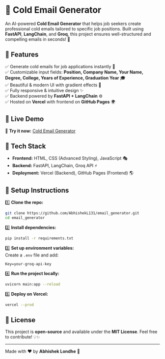 # 🚀 Cold Email Generator

An AI-powered **Cold Email Generator** that helps job seekers create professional cold emails tailored to specific job positions. Built using **FastAPI**, **LangChain**, and **Groq**, this project ensures well-structured and compelling emails in seconds! 🎯

## 🌟 Features
✅ Generate cold emails for job applications instantly 📩  
✅ Customizable input fields: **Position, Company Name, Your Name, Degree, College, Years of Experience, Graduation Year** 🎓  
✅ Beautiful & modern UI with gradient effects 🎨  
✅ Fully responsive & intuitive design ✨  
✅ Backend powered by **FastAPI + LangChain** ⚙️  
✅ Hosted on **Vercel** with frontend on **GitHub Pages** 🌍  

## 🚀 Live Demo
🔗 **Try it now:** [Cold Email Generator](https://cold-email-gii4f07dj-abhisheks-projects-49bbe572.vercel.app)

## 📂 Tech Stack
- **Frontend:** HTML, CSS (Advanced Styling), JavaScript 🎭  
- **Backend:** FastAPI, LangChain, Groq API ⚡  
- **Deployment:** Vercel (Backend), GitHub Pages (Frontend) 🌎  

## 🔧 Setup Instructions
1️⃣ **Clone the repo:**  
```bash
git clone https://github.com/AbhishekL131/email_generator.git
cd email_generator
```
2️⃣ **Install dependencies:**  
```bash
pip install -r requirements.txt
```
3️⃣ **Set up environment variables:**  
Create a `.env` file and add:  
```plaintext
Key=your-groq-api-key
```
4️⃣ **Run the project locally:**  
```bash
uvicorn main:app --reload
```
5️⃣ **Deploy on Vercel:**  
```bash
vercel --prod
```

## 📜 License
This project is **open-source** and available under the **MIT License**. Feel free to contribute! 💡✨

---
Made with ❤️ by **Abhishek Londhe** 🚀

